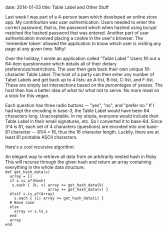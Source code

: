 date: 2014-01-03
title: Table Label and Other Stuff

<p>Last week I was part of a 4-person team which developed an online store app. My contribution was user authentication. Users needed to enter the correct password, that is, the password which when hashed using bcrypt matched the hashed password that was entered. Another part of user authentication involved placing a cookie in the user's browser. The 'remember token' allowed the application to know which user is visiting any page at any given time. Nifty!
</p>
<p>
Over the holiday, I wrote an application called "Table Label." Users fill out a 64-item questionnaire which details all of their dietary preferences/restrictions. The user then gets back their own unique 16-character Table Label. The host of a party can then enter any number of Tabel Labels and get back up to 4 lists: an A-list, B-list, C-list, and F-list. These are simply set intersections based on the percentages of yesses. The host then has a better idea of what to/ what not to serve. No more meat on a stick for this vegan.
</p>
<p>
Each question has three radio buttons -- "yes", "no", and "prefer no." If I had kept the encoding in base-3, the Table Label would have been 64 characters long. Unacceptable. In my utopia, everyone would include their Table Label in their email signatures, etc. So I converted it to base-84. Since 3^4 is 81, each set of 4 characters (questions) are encoded into one base-81 character -- 81/4 = 16, thus the 16 character length. Luckily, there are at least 81 printable ASCII characters.
</p>
<p>
Here's a cool recursive algorithm:
</p>
An elegant way to retrieve all data from an arbitrarily nested hash in Ruby
This will recurse through the given hash and return an array containing everything in the whole data structure.
<code>
def get_hash_data(s)
  array = []
  if s.is_a?(Hash)
   s.each { |k, v| array += get_hash_data(k)
                   array += get_hash_data(v) }
  elsif s.is_a?(Array)
    s.each { |i| array += get_hash_data(i) }
  # Base case
  else
    array << s.to_s
  end
  array
end
</code>